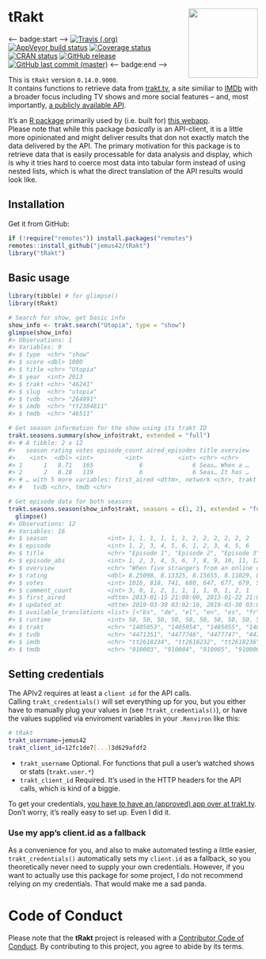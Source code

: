 
<!-- README.md is generated from README.Rmd. Please edit that file -->

# tRakt <img src="https://jemus42.github.io/tRakt/reference/figures/logo.png" align="right" height="140"/>

\<– badge:start –\> [![Travis
(.org)](https://img.shields.io/travis/jemus42/tRakt.svg?logo=travis)](https://travis-ci.org/jemus42/tRakt)
[![AppVeyor build
status](https://ci.appveyor.com/api/projects/status/github/jemus42/tRakt?branch=master&svg=true)](https://ci.appveyor.com/project/jemus42/tRakt)
[![Coverage
status](https://codecov.io/gh/jemus42/tRakt/branch/master/graph/badge.svg)](https://codecov.io/github/jemus42/tRakt?branch=master)  
[![CRAN
status](https://www.r-pkg.org/badges/version/tRakt)](https://cran.r-project.org/package=tRakt)
[![GitHub
release](https://img.shields.io/github/release/jemus42/tRakt.svg?logo=GitHub)](https://github.com/jemus42/tRakt/releases)
[![GitHub last commit
(master)](https://img.shields.io/github/last-commit/jemus42/tRakt/master.svg?logo=GithUb)](https://github.com/jemus42/tRakt/commits/master)
\<– badge:end –\>

This is `tRakt` version `0.14.0.9000`.  
It contains functions to retrieve data from
[trakt.tv](https://trakt.tv/), a site similiar to
[IMDb](https://imdb.com) with a broader focus including TV shows and
more social features – and, most importantly, [a publicly available
API](https://trakt.docs.apiary.io).

It’s an [R package](http://r-project.org) primarily used by (i.e. built
for) [this webapp](http://trakt.jemu.name).  
Please note that while this package *basically* is an API-client, it is
a little more opinionated and might deliver results that don not exactly
match the data delivered by the API. The primary motivation for this
package is to retrieve data that is easily processable for data analysis
and display, which is why it tries hard to coerce most data into tabular
form instead of using nested lists, which is what the direct translation
of the API results would look like.

## Installation

Get it from GitHub:

``` r
if (!require("remotes")) install.packages("remotes")
remotes::install_github("jemus42/tRakt")
library("tRakt")
```

## Basic usage

``` r
library(tibble) # for glimpse()
library(tRakt)

# Search for show, get basic info
show_info <- trakt.search("Utopia", type = "show")
glimpse(show_info)
#> Observations: 1
#> Variables: 9
#> $ type  <chr> "show"
#> $ score <dbl> 1000
#> $ title <chr> "Utopia"
#> $ year  <int> 2013
#> $ trakt <chr> "46241"
#> $ slug  <chr> "utopia"
#> $ tvdb  <chr> "264991"
#> $ imdb  <chr> "tt2384811"
#> $ tmdb  <chr> "46511"

# Get season information for the show using its trakt ID
trakt.seasons.summary(show_info$trakt, extended = "full")
#> # A tibble: 2 x 12
#>   season rating votes episode_count aired_episodes title overview
#>    <int>  <dbl> <int>         <int>          <int> <chr> <chr>   
#> 1      1   8.71   165             6              6 Seas… When a …
#> 2      2   8.28   119             6              6 Seas… It has …
#> # … with 5 more variables: first_aired <dttm>, network <chr>, trakt <chr>,
#> #   tvdb <chr>, tmdb <chr>

# Get episode data for both seasons
trakt.seasons.season(show_info$trakt, seasons = c(1, 2), extended = "full") %>%
  glimpse()
#> Observations: 12
#> Variables: 16
#> $ season                 <int> 1, 1, 1, 1, 1, 1, 2, 2, 2, 2, 2, 2
#> $ episode                <int> 1, 2, 3, 4, 5, 6, 1, 2, 3, 4, 5, 6
#> $ title                  <chr> "Episode 1", "Episode 2", "Episode 3", "E…
#> $ episode_abs            <int> 1, 2, 3, 4, 5, 6, 7, 8, 9, 10, 11, 12
#> $ overview               <chr> "When five strangers from an online comic…
#> $ rating                 <dbl> 8.25098, 8.13325, 8.15655, 8.11029, 8.321…
#> $ votes                  <int> 1016, 818, 741, 680, 647, 677, 679, 598, …
#> $ comment_count          <int> 3, 0, 1, 2, 1, 1, 1, 1, 0, 1, 2, 1
#> $ first_aired            <dttm> 2013-01-15 21:00:00, 2013-01-22 21:00:00…
#> $ updated_at             <dttm> 2019-03-30 03:02:16, 2019-03-30 03:02:17…
#> $ available_translations <list> [<"bs", "de", "el", "en", "es", "fr", "h…
#> $ runtime                <int> 50, 50, 50, 50, 50, 50, 50, 50, 50, 50, 5…
#> $ trakt                  <chr> "1405053", "1405054", "1405055", "1405056…
#> $ tvdb                   <chr> "4471351", "4477746", "4477747", "4477748…
#> $ imdb                   <chr> "tt2618234", "tt2618232", "tt2618236", "t…
#> $ tmdb                   <chr> "910003", "910004", "910005", "910006", "…
```

## Setting credentials

The APIv2 requires at least a `client id` for the API calls.  
Calling `trakt_credentials()` will set everything up for you, but you
either have to manually plug your values in (see
`?trakt_credentials()`), or have the values supplied via enviroment
variables in your `.Renviron` like this:

``` sh
# tRakt
trakt_username=jemus42
trakt_client_id=12fc1de7[...]3d629afdf2
```

  - `trakt_username` Optional. For functions that pull a user’s watched
    shows or stats (`trakt.user.*`)
  - `trakt_client_id` Required. It’s used in the HTTP headers for the
    API calls, which is kind of a biggie.

To get your credentials, [you have to have an (approved) app over at
trakt.tv](http://trakt.tv/oauth/applications).  
Don’t worry, it’s really easy to set up. Even I did it.

### Use my app’s client.id as a fallback

As a convenience for you, and also to make automated testing a little
easier, `trakt_credentials()` automatically sets my `client.id` as a
fallback, so you theoretically never need to supply your own
credentials. However, if you want to actually use this package for some
project, I do not recommend relying on my credentials. That would make
me a sad panda.

# Code of Conduct

Please note that the **tRakt** project is released with a [Contributor
Code of Conduct](.github/CODE_OF_CONDUCT.md). By contributing to this
project, you agree to abide by its terms.

